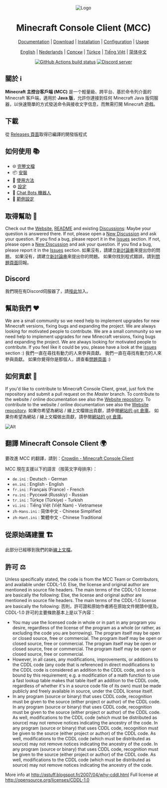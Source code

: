 <div align="center">

<img src="https://i.pics.rs/LLDhE.png" alt="Logo"/>

# Minecraft Console Client (MCC)

[Documentation](https://mccteam.github.io/) | [Download](#download) | [Installation](https://mccteam.github.io/guide/installation.html) | [Configuration](https://mccteam.github.io/guide/configuration.html) | [Usage](https://mccteam.github.io/guide/usage.html)

</div>

<div align="center">

[English](https://github.com/MCCTeam/Minecraft-Console-Client/blob/master/README.md) | [Nederlands](https://github.com/MCCTeam/Minecraft-Console-Client/blob/master/README/README-Dutch.md) | [Српски](https://github.com/MCCTeam/Minecraft-Console-Client/blob/master/README/README-Serbian_Cyrillic.md) | [Türkçe](https://github.com/MCCTeam/Minecraft-Console-Client/blob/master/README/README-Turkish.md) | [Tiếng Việt](https://github.com/MCCTeam/Minecraft-Console-Client/blob/master/README/README-Vietnamese.md) | [简体中文](https://github.com/MCCTeam/Minecraft-Console-Client/blob/master/README/README-Chinese_Simplified.md)

</div>

<div align="center">

[![GitHub Actions build status](https://github.com/MCCTeam/Minecraft-Console-Client/actions/workflows/build-and-release.yml/badge.svg)](https://github.com/MCCTeam/Minecraft-Console-Client/releases/latest) <a href="https://discord.gg/sfBv4TtpC9"><img src="https://img.shields.io/discord/1018553894831403028?color=5865F2&logo=discord&logoColor=white" alt="Discord server" /></a>

</div>

## **關於 ℹ️**

**Minecraft 主控台客戶端 (MCC)** 是一个輕量級、跨平台、基於命令列介面的 Minecraft 客戶端，適用於 **Java 版**，允許你連接到任何 Minecraft Java 版伺服器，以快速簡單的方式發送命令與接收文字信息，而無需打開 Minecraft 遊戲。

## 下載

從 [Releases 頁面](https://github.com/MCCTeam/Minecraft-Console-Client/releases/latest)取得已編譯的開發版程式

## 如何使用 📚

-   🌐 [完整文檔](https://mccteam.github.io/)
-   📦 [安裝](https://mccteam.github.io/guide/installation.html)
-   📖 [使用方法](https://mccteam.github.io/guide/usage.html)
-   ⚙️ [設定](https://mccteam.github.io/guide/configuration.html)
-   🤖 [Chat Bots 機器人](https://mccteam.github.io/guide/chat-bots.html)
-   📝 [範例設定](MinecraftClient/config/)

## 取得幫助 🙋

Check out the [Website](https://mccteam.github.io/), [README](https://github.com/MCCTeam/Minecraft-Console-Client/tree/master/MinecraftClient/config#minecraft-console-client-user-manual) and existing [Discussions](https://github.com/MCCTeam/Minecraft-Console-Client/discussions): Maybe your question is answered there. If not, please open a [New Discussion](https://github.com/MCCTeam/Minecraft-Console-Client/discussions/new) and ask your question. If you find a bug, please report it in the [Issues](https://github.com/MCCTeam/Minecraft-Console-Client/issues) section. If not, please open a [New Discussion](https://github.com/MCCTeam/Minecraft-Console-Client/discussions/new) and ask your question. If you find a bug, please report it in the [Issues](https://github.com/MCCTeam/Minecraft-Console-Client/issues) section. 如果沒有，請建立[新討論串](https://github.com/MCCTeam/Minecraft-Console-Client/discussions/new)來提出你的問題。 如果沒有，請建立[新討論串](https://github.com/MCCTeam/Minecraft-Console-Client/discussions/new)來提出你的問題。 如果你找到程式錯誤，請到[問題頁面](https://github.com/MCCTeam/Minecraft-Console-Client/issues)回報。

## Discord

我們現在有Discord伺服器了，請[按此](https://discord.gg/sfBv4TtpC9)加入。

## 幫助我們 ❤️

We are a small community so we need help to implement upgrades for new Minecraft versions, fixing bugs and expanding the project. We are always looking for motivated people to contribute. We are a small community so we need help to implement upgrades for new Minecraft versions, fixing bugs and expanding the project. We are always looking for motivated people to contribute. If you feel like it could be you, please have a look at the [issues](https://github.com/MCCTeam/Minecraft-Console-Client/issues?q=is%3Aissue+is%3Aopen+label%3Awaiting-for%3Acontributor) section :) 我們一直在尋找有動力的人來參與貢獻。 我們一直在尋找有動力的人來參與貢獻。 如果你覺得你是那個人，請查看[問題頁面](https://github.com/MCCTeam/Minecraft-Console-Client/issues?q=is%3Aissue+is%3Aopen+label%3Awaiting-for%3Acontributor) :)

## 如何貢獻 📝

If you'd like to contribute to Minecraft Console Client, great, just fork the repository and submit a pull request on the _Master_ branch. To contribute to the website / online documentation see also the [Website repository](https://github.com/MCCTeam/MCCTeam.github.io). To contribute to the website / online documentation see also the [Website repository](https://github.com/MCCTeam/MCCTeam.github.io). 如果你希望為網站 / 線上文檔做出貢獻，請參閱[網站的 git 倉庫](https://github.com/MCCTeam/MCCTeam.github.io)。 如果你希望為網站 / 線上文檔做出貢獻，請參閱[網站的 git 倉庫](https://github.com/MCCTeam/MCCTeam.github.io)。

![Alt](https://repobeats.axiom.co/api/embed/c8a6c7c47fde8fcbe3727a21eab46e6b39dff60d.svg "Repobeats analytics image")

## 翻譯 Minecraft Console Client 🌍

要改進 MCC 的翻譯，請到：[Crowdin - Minecraft Console Client](https://crwd.in/minecraft-console-client)

MCC 現在支援以下的語言（按英文字母排序）：
  * `de.ini` : Deutsch - German
  * `en.ini` : English - English
  * `fr.ini` : Français (France) - French
  * `ru.ini` : Русский (Russkiy) - Russian
  * `tr.ini` : Türkçe (Türkiye) - Turkish
  * `vi.ini` : Tiếng Việt (Việt Nam) - Vietnamese
  * `zh-Hans.ini` : 简体中文 - Chinese Simplified
  * `zh-Hant.ini` : 繁體中文 - Chinese Traditional

## 從原始碼建置 🏗️

此部分已經移到我們的新[線上文檔](https://mccteam.github.io/guide/installation.html#building-from-the-source-code)。

## 許可 ⚖️

Unless specifically stated, the code is from the MCC Team or Contributors, and available under CDDL-1.0. Else, the license and original author are mentioned in source file headers. The main terms of the CDDL-1.0 license are basically the following: Else, the license and original author are mentioned in source file headers. The main terms of the CDDL-1.0 license are basically the following: 否則，許可證和原始作者將在原始文件開頭中提及。 CDDL-1.0 許可的主要條款基本上是以下內容：

-   You may use the licensed code in whole or in part in any program you desire, regardless of the license of the program as a whole (or rather, as excluding the code you are borrowing). The program itself may be open or closed source, free or commercial. The program itself may be open or closed source, free or commercial. The program itself may be open or closed source, free or commercial. The program itself may be open or closed source, free or commercial.
-   However, in all cases, any modifications, improvements, or additions to the CDDL code (any code that is referenced in direct modifications to the CDDL code is considered an addition to the CDDL code, and so is bound by this requirement; e.g. a modification of a math function to use a fast lookup table makes that table itself an addition to the CDDL code, regardless of whether it's in a source code file of its own) must be made publicly and freely available in source, under the CDDL license itself.
-   In any program (source or binary) that uses CDDL code, recognition must be given to the source (either project or author) of the CDDL code. In any program (source or binary) that uses CDDL code, recognition must be given to the source (either project or author) of the CDDL code. As well, modifications to the CDDL code (which must be distributed as source) may not remove notices indicating the ancestry of the code. In any program (source or binary) that uses CDDL code, recognition must be given to the source (either project or author) of the CDDL code. As well, modifications to the CDDL code (which must be distributed as source) may not remove notices indicating the ancestry of the code. In any program (source or binary) that uses CDDL code, recognition must be given to the source (either project or author) of the CDDL code. As well, modifications to the CDDL code (which must be distributed as source) may not remove notices indicating the ancestry of the code.

More info at http://qstuff.blogspot.fr/2007/04/why-cddl.html Full license at http://opensource.org/licenses/CDDL-1.0
